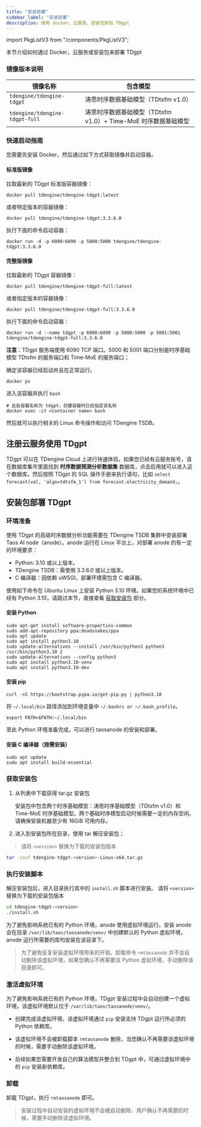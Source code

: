 ```yaml
---
title: "安装部署"
sidebar_label: "安装部署"
description: 使用 docker、云服务、安装包体验 TDgpt
---
```


import PkgListV3 from "/components/PkgListV3";

本节介绍如何通过 Docker，云服务或安装包来部署 TDgpt

### 镜像版本说明

| 镜像名称                          | 包含模型               |
|-----------------------------------|-----------------------|
| `tdengine/tdengine-tdgpt`         | 涛思时序数据基础模型（TDtsfm v1.0）       |
| `tdengine/tdengine-tdgpt-full`    | 涛思时序数据基础模型（TDtsfm v1.0）+ Time-MoE 时序数据基础模型   |

### 快速启动指南

您需要先安装 Docker，然后通过如下方式获取镜像并启动容器。

#### 标准版镜像

拉取最新的 TDgpt 标准版容器镜像：

```shell
docker pull tdengine/tdengine-tdgpt:latest
```

或者特定版本的容器镜像：

```shell
docker pull tdengine/tdengine-tdgpt:3.3.6.0
```

执行下面的命令启动容器：

```shell
docker run -d -p 6090:6090 -p 5000:5000 tdengine/tdengine-tdgpt:3.3.6.0
```

#### 完整版镜像

拉取最新的 TDgpt 容器镜像：

```shell
docker pull tdengine/tdengine-tdgpt-full:latest
```

或者指定版本的容器镜像：

```shell
docker pull tdengine/tdengine-tdgpt-full:3.3.6.0
```

执行下面的命令启动容器：

```shell
docker run -d --name tdgpt -p 6090:6090 -p 5000:5000 -p 5001:5001 tdengine/tdengine-tdgpt-full:3.3.6.0
```

**注意**：TDgpt 服务端使用 6090 TCP 端口。5000 和 5001 端口分别是时序基础模型 TDtsfm 的服务端口和 Time-MoE 的服务端口；

确定该容器已经启动并且在正常运行。

```shell
docker ps
```

进入该容器并执行 `bash`

```shell
# 此处容器名称为 tdgpt，创建容器时已经指定该名称
docker exec -it <container name> bash
```

然后就可以执行相关的 Linux 命令操作和访问 TDengine TSDB。

## 注册云服务使用 TDgpt

TDgpt 可以在 TDengine Cloud 上进行快速体验。如果您已经有云服务账号，请在数据库集市里面找到 **时序数据预测分析数据集** 数据库，点击启用就可以进入这个数据库。然后按照 TDgpt 的 SQL 操作手册来执行语句，比如 `select forecast(val, 'algo=tdtsfm_1') from forecast.electricity_demand;`。

## 安装包部署 TDgpt

### 环境准备

使用 TDgpt 的高级时序数据分析功能需要在 TDengine TSDB 集群中安装部署 Taos AI node（anode）。anode 运行在 Linux 平台上，对部署 anode 的有一定的环境要求：

- Python: 3.10 或以上版本。
- TDengine TSDB：需使用 3.3.6.0 或以上版本。
- C 编译器：因依赖 uWSGI，部署环境需包含 C 编译器。

使用如下命令在 Ubuntu Linux 上安装 Python 3.10 环境。如果您的系统环境中已经有 Python 3.10，请跳过本节，直接查看 [获取安装包](#获取安装包) 部分。

#### 安装 Python

```shell
sudo apt-get install software-properties-common
sudo add-apt-repository ppa:deadsnakes/ppa
sudo apt update
sudo apt install python3.10
sudo update-alternatives --install /usr/bin/python3 python3 /usr/bin/python3.10 2
sudo update-alternatives --config python3
sudo apt install python3.10-venv
sudo apt install python3.10-dev
```

#### 安装 pip

```shell
curl -sS https://bootstrap.pypa.io/get-pip.py | python3.10
```

将 `~/.local/bin` 路径添加到环境变量中 `~/.bashrc or ~/.bash_profile`。

```shell
export PATH=$PATH:~/.local/bin
```

至此 Python 环境准备完成，可以进行 taosanode 的安装和部署。

#### 安装 C 编译器（按需安装）

```shell
sudo apt update
sudo apt install build-essential
```

### 获取安装包

1. 从列表中下载获得 tar.gz 安装包

   <PkgListV3 type={9}/>

   安装包中包含两个时序基础模型：涛思时序基础模型（TDtsfm v1.0）和 Time-MoE 时序基础模型。两个基础时序模型启动时候需要一定的内存空间，请确保安装机器至少有 16GiB 可用内存。
  
2. 进入到安装包所在目录，使用 tar 解压安装包；

> 请将 `<version>` 替换为下载的安装包版本

```bash
tar -zxvf tdengine-tdgpt-<version>-Linux-x64.tar.gz
```

### 执行安装脚本

解压安装包后，进入目录执行其中的 `install.sh` 脚本进行安装。
请将 `<version>` 替换为下载的安装包版本

```bash
cd tdengine-tdgpt-<version>
./install.sh
```

为了避免影响系统已有的 Python 环境，anode 使用虚拟环境运行。安装 anode 会在目录 `/var/lib/taos/taosanode/venv/` 中创建默认的 Python 虚拟环境，anode 运行所需要的库均安装在该目录下。
> 为了避免反复安装虚拟环境带来的开销，卸载命令 `rmtaosanode` 并不会自动删除该虚拟环境，如果您确认不再需要该 Python 虚拟环境，手动删除该目录即可。

### 激活虚拟环境

为了避免影响系统已有的 Python 环境，TDgpt 安装过程中会自动创建一个虚拟环境，该虚拟环境默认位于 `/var/lib/taos/taosanode/venv/`。

- 创建完成该虚拟环境，该虚拟环境通过 `pip` 安装支持 TDgpt 运行所必须的 Python 依赖库。

- 该虚拟环境不会被卸载脚本 `rmtaosanode` 删除，当您确认不再需要该虚拟环境的时候，需要手动删除该虚拟环境。

- 后续如果您需要开发自己的算法模型并整合到 TDgpt 中，可通过虚拟环境中的 `pip` 安装新依赖库。

### 卸载

卸载 TDgpt，执行 `rmtaosanode` 即可。

> 安装过程中自动安装的虚拟环境不会被自动删除，用户确认不再需要的时候，需要手动删除该虚拟环境。
